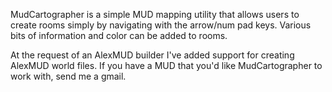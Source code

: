 MudCartographer is a simple MUD mapping utility that allows users to create rooms simply by navigating with the arrow/num pad keys. Various bits of information and color can be added to rooms.

At the request of an AlexMUD builder I've added support for creating AlexMUD world files. If you have a MUD that you'd like MudCartographer to work with, send me a gmail.